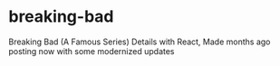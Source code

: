 # breaking-bad
Breaking Bad (A Famous Series) Details with React, Made months ago posting now with some modernized updates
